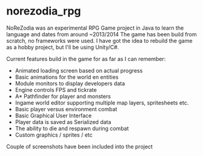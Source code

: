 # norezodia_rpg

NoReZodia was an experimental RPG Game project in Java to learn the language
and dates from around ~2013/2014
The game has been build from scratch, no frameworks were used. I have got the
idea to rebuild the game as a hobby project, but I'll be using Unity/C#.

Current features build in the game for as far as I can remember:

- Animated loading screen based on actual progress
- Basic animations for the world en entities
- Module monitors to display developers data
- Engine controls FPS and tickrate
- A* Pathfinder for player and monsters
- Ingame world editor supporting multiple map layers, spritesheets etc.
- Basic player versus environment combat
- Basic Graphical User Interface
- Player data is saved as Serialized data
- The ability to die and respawn during combat
- Custom graphics / sprites / etc

Couple of screenshots have been included into the project
